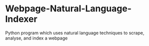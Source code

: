 # Webpage-Natural-Language-Indexer
Python program which uses natural language techniques to scrape, analyse, and index a webpage
